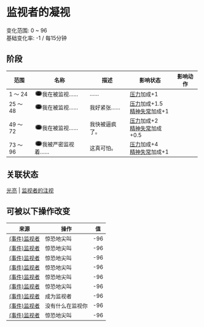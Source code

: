 # 监视者的凝视  
变化范围: 0 ~ 96  
基础变化率: -1 / 每15分钟  
## 阶段  
范围  |  名称  |  描述  |  影响状态  |  影响动作  
----  |  ----  |  ----  |  ----  |  ----  
1 ～ 24  |  <img decoding="async" src="Sprite/Watcher.png" href="a.md" style="max-width:20px;max-height:20px;">我在被监视……  |  ……  |  [压力](Stress.md)加成+1  |    
25 ～ 48  |  <img decoding="async" src="Sprite/Watcher.png" href="a.md" style="max-width:20px;max-height:20px;">我在被监视……  |  我好紧张……  |  [压力](Stress.md)加成+1.5<br>[精神失常](MindState.md)加成+1  |    
49 ～ 72  |  <img decoding="async" src="Sprite/Watcher.png" href="a.md" style="max-width:20px;max-height:20px;">我在被监视……  |  我快被逼疯了。  |  [压力](Stress.md)加成+2<br>[精神失常](MindState.md)加成+0.5  |    
73 ～ 96  |  <img decoding="async" src="Sprite/Watcher.png" href="a.md" style="max-width:20px;max-height:20px;">我被严密监视着……  |  这真可怕。  |  [压力](Stress.md)加成+4<br>[精神失常](MindState.md)加成+1  |    
## 关联状态  
[光亮](Light.md)  |  [监视者的注视](WatcherInsight.md)  
## 可被以下操作改变  
来源  |  操作  |  值  
----  |  ----  |  ----  
[(事件)监视者](Event_WatchedExperience1a.md)  |  惊恐地尖叫  |  -96  
[(事件)监视者](Event_WatchedExperience1b.md)  |  惊恐地尖叫  |  -96  
[(事件)监视者](Event_WatchedExperience1c.md)  |  惊恐地尖叫  |  -96  
[(事件)监视者](Event_WatchedExperience1d.md)  |  惊恐地尖叫  |  -96  
[(事件)监视者](Event_WatchedExperience1e.md)  |  惊恐地尖叫  |  -96  
[(事件)监视者](Event_WatchedExperience1f.md)  |  惊恐地尖叫  |  -96  
[(事件)监视者](Event_WatchedExperience1gGod.md)  |  成为监视者  |  -96  
[(事件)监视者](Event_WatchedExperience1gVoid.md)  |  没有什么在监视你  |  -96  
[(事件)监视者](Event_WatchedExperience1gVoid.md)  |  惊恐地尖叫  |  -96  
